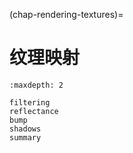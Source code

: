(chap-rendering-textures)=
# 纹理映射

```{toctree}
:maxdepth: 2

filtering
reflectance
bump
shadows
summary
```